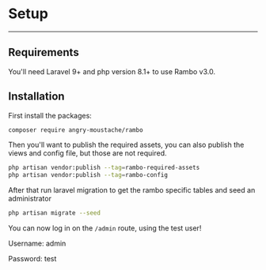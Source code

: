 # Setup

---

## Requirements

You'll need Laravel 9+ and php version 8.1+ to use Rambo v3.0.

## Installation

First install the packages:

```bash
composer require angry-moustache/rambo
```

Then you'll want to publish the required assets, you can also publish the views and config file, but those are not required.

```bash
php artisan vendor:publish --tag=rambo-required-assets
php artisan vendor:publish --tag=rambo-config
```

After that run laravel migration to get the rambo specific tables and seed an administrator

```bash
php artisan migrate --seed
```

You can now log in on the `/admin` route, using the test user!

Username: admin

Password: test
